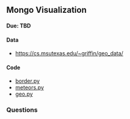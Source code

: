 ## Mongo Visualization
#### Due: TBD


#### Data

- https://cs.msutexas.edu/~griffin/geo_data/

#### Code

- [border.py](./border.py)              
- [meteors.py](./meteors.py)
- [geo.py](./geo.py)


### Questions


